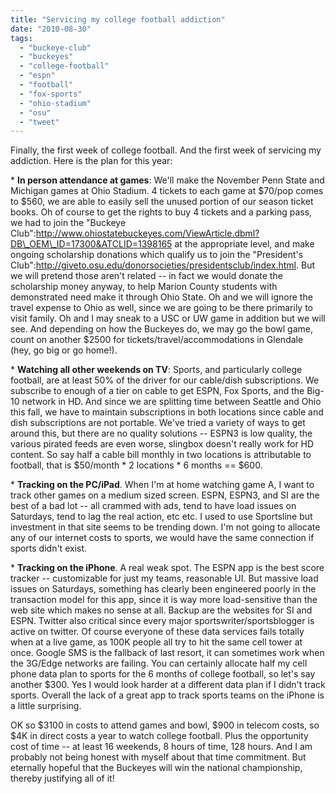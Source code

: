 ```yaml
---
title: "Servicing my college football addiction"
date: "2010-08-30"
tags: 
  - "buckeye-club"
  - "buckeyes"
  - "college-football"
  - "espn"
  - "football"
  - "fox-sports"
  - "ohio-stadium"
  - "osu"
  - "tweet"
---
```


Finally, the first week of college football. And the first week of servicing my addiction. Here is the plan for this year:

\* **In person attendance at games**: We'll make the November Penn State and Michigan games at Ohio Stadium. 4 tickets to each game at $70/pop comes to $560, we are able to easily sell the unused portion of our season ticket books. Oh of course to get the rights to buy 4 tickets and a parking pass, we had to join the "Buckeye Club":http://www.ohiostatebuckeyes.com/ViewArticle.dbml?DB\_OEM\_ID=17300&ATCLID=1398165 at the appropriate level, and make ongoing scholarship donations which qualify us to join the "President's Club":http://giveto.osu.edu/donorsocieties/presidentsclub/index.html. But we will pretend those aren't related -- in fact we would donate the scholarship money anyway, to help Marion County students with demonstrated need make it through Ohio State. Oh and we will ignore the travel expense to Ohio as well, since we are going to be there primarily to visit family. Oh and I may sneak to a USC or UW game in addition but we will see. And depending on how the Buckeyes do, we may go the bowl game, count on another $2500 for tickets/travel/accommodations in Glendale (hey, go big or go home!).

\* **Watching all other weekends on TV**: Sports, and particularly college football, are at least 50% of the driver for our cable/dish subscriptions. We subscribe to enough of a tier on cable to get ESPN, Fox Sports, and the Big-10 network in HD. And since we are splitting time between Seattle and Ohio this fall, we have to maintain subscriptions in both locations since cable and dish subscriptions are not portable. We've tried a variety of ways to get around this, but there are no quality solutions -- ESPN3 is low quality, the various pirated feeds are even worse, slingbox doesn't really work for HD content. So say half a cable bill monthly in two locations is attributable to football, that is $50/month \* 2 locations \* 6 months == $600.

\* **Tracking on the PC/iPad**. When I'm at home watching game A, I want to track other games on a medium sized screen. ESPN, ESPN3, and SI are the best of a bad lot -- all crammed with ads, tend to have load issues on Saturdays, tend to lag the real action, etc etc. I used to use Sportsline but investment in that site seems to be trending down. I'm not going to allocate any of our internet costs to sports, we would have the same connection if sports didn't exist.

\* **Tracking on the iPhone**. A real weak spot. The ESPN app is the best score tracker -- customizable for just my teams, reasonable UI. But massive load issues on Saturdays, something has clearly been engineered poorly in the transaction model for this app, since it is way more load-sensitive than the web site which makes no sense at all. Backup are the websites for SI and ESPN. Twitter also critical since every major sportswriter/sportsblogger is active on twitter. Of course everyone of these data services fails totally when at a live game, as 100K people all try to hit the same cell tower at once. Google SMS is the fallback of last resort, it can sometimes work when the 3G/Edge networks are failing. You can certainly allocate half my cell phone data plan to sports for the 6 months of college football, so let's say another $300. Yes I would look harder at a different data plan if I didn't track sports. Overall the lack of a great app to track sports teams on the iPhone is a little surprising.

OK so $3100 in costs to attend games and bowl, $900 in telecom costs, so $4K in direct costs a year to watch college football. Plus the opportunity cost of time -- at least 16 weekends, 8 hours of time, 128 hours. And I am probably not being honest with myself about that time commitment. But eternally hopeful that the Buckeyes will win the national championship, thereby justifying all of it!

